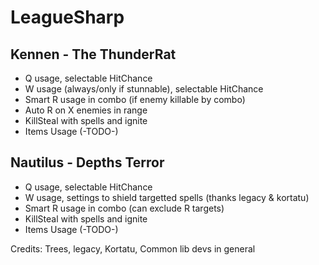 LeagueSharp
===========

Kennen - The ThunderRat
-----------
- Q usage, selectable HitChance
- W usage (always/only if stunnable), selectable HitChance
- Smart R usage in combo (if enemy killable by combo)
- Auto R on X enemies in range
- KillSteal with spells and ignite
- Items Usage (-TODO-)


Nautilus - Depths Terror
-----------
- Q usage, selectable HitChance
- W usage, settings to shield targetted spells (thanks legacy & kortatu)
- Smart R usage in combo (can exclude R targets)
- KillSteal with spells and ignite
- Items Usage (-TODO-)


Credits:
Trees, legacy, Kortatu, Common lib devs in general
